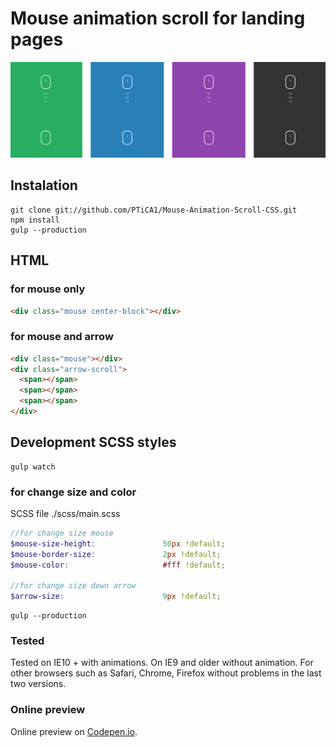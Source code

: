 # Mouse animation scroll for landing pages

![stack Overflow](https://github.com/PTiCA1/mouse-animation-scroll-css/blob/master/mouse-animation-scroll.gif)

## Instalation
```
git clone git://github.com/PTiCA1/Mouse-Animation-Scroll-CSS.git
npm install
gulp --production
```
## HTML
### for mouse only
```html
<div class="mouse center-block"></div>
```
### for mouse and arrow
```html
<div class="mouse"></div>
<div class="arrow-scroll">
  <span></span>
  <span></span>
  <span></span>
</div>
```

## Development SCSS styles
```
gulp watch
```

### for change size and color
SCSS file ./scss/main.scss
```scss
//for change size mouse
$mouse-size-height:               50px !default;
$mouse-border-size:               2px !default;
$mouse-color:                     #fff !default;

//for change size down arrow
$arrow-size:                      9px !default;
```
```
gulp --production
```

### Tested
Tested on IE10 + with animations. On IE9 and older without animation.
For other browsers such as Safari, Chrome, Firefox without problems in the last two versions.

### Online preview
Online preview on [Codepen.io](http://codepen.io/PTiCA1/pen/vKxVME).

